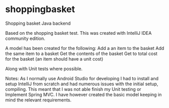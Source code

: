 # shoppingbasket
Shopping basket Java backend

Based on the shopping basket test. This was created with IntelliJ IDEA community edition. 

A model has been created for the following:
Add a an item to the basket
Add the same item to a basket
Get the contents of the basket
Get to total cost for the basket (an item should have a unit cost)

Along with Unit tests where possible.

Notes:
As I normally use Android Studio for developing I had to install and setup IntelliJ from scratch and had numerous issues with the initial setup, compiling. 
This meant that I was not able finish my Unit testing or Implement Spring MVC. I have however created the basic model keeping in mind the relevant
requirements.
